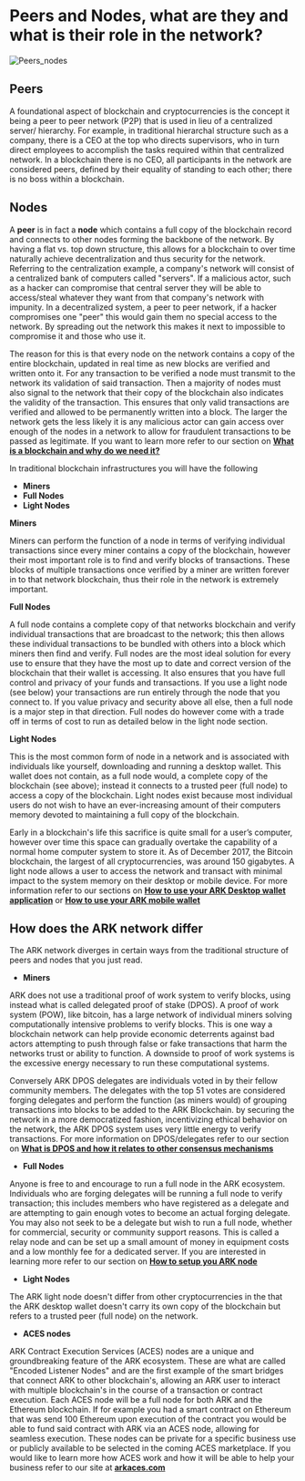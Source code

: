 # Peers and Nodes, what are they and what is their role in the network?

![Peers_nodes](https://github.com/dustindreifuerst/docs/blob/Peers_nodes/assets/img/CommitARK_Nodes_Peers_Infographic.png)
## Peers

A foundational aspect of blockchain and cryptocurrencies is the concept it being a peer to peer network (P2P) that is used in lieu of a centralized server/ hierarchy.  For example, in traditional hierarchal structure such as a company, there is a CEO at the top who directs supervisors, who in turn direct employees to accomplish the tasks required within that centralized network.  In a blockchain there is no CEO, all participants in the network are considered peers, defined by their equality of standing to each other; there is no boss within a blockchain.

## Nodes

A **peer** is in fact a **node** which contains a full copy of the blockchain record and connects to other nodes forming the backbone of the network.  By having a flat vs. top down structure, this allows for a blockchain to over time naturally achieve decentralization and thus security for the network.  Referring to the centralization example, a company's network will consist of a centralized bank of computers called "servers".  If a malicious actor, such as a hacker can compromise that central server they will be able to access/steal whatever they want from that company's network with impunity.  In a decentralized system, a peer to peer network, if a hacker compromises one "peer" this would gain them no special access to the network.  By spreading out the network this makes it next to impossible to compromise it and those who use it.  

The reason for this is that every node on the network contains a copy of the entire blockchain, updated in real time as new blocks are verified and written onto it.  For any transaction to be verified a node must transmit to the network its validation of said transaction.  Then a majority of nodes must also signal to the network that their copy of the blockchain also indicates the validity of the transaction.  This ensures that only valid transactions are verified and allowed to be permanently written into a block.  The larger the network gets the less likely it is any malicious actor can gain access over enough of the nodes in a network to allow for fraudulent transactions to be passed as legitimate.    If you want to learn more refer to our section on [**What is a blockchain and why do we need it?**](http://ark.io/)

In traditional blockchain infrastructures you will have the following

* **Miners**
* **Full Nodes**
* **Light Nodes**

**Miners**

Miners can perform the function of a node in terms of verifying individual transactions since every miner contains a copy of the blockchain, however their most important role is to find and verify blocks of transactions.  These blocks of multiple transactions once verified by a miner are written forever in to that network blockchain, thus their role in the network is extremely important.

**Full Nodes**

A full node contains a complete copy of that networks blockchain and verify individual transactions that are broadcast to the network; this then allows these individual transactions to be bundled with others into a block which miners then find and verify.  Full nodes are the most ideal solution for every use to ensure that they have the most up to date and correct version of the blockchain that their wallet is accessing.  It also ensures that you have full control and privacy of your funds and transactions.  If you use a light node (see below) your transactions are run entirely through the node that you connect to.  If you value privacy and security above all else, then a full node is a major step in that direction. Full nodes do however come with a trade off in terms of cost to run as detailed below in the light node section.

**Light Nodes**

This is the most common form of node in a network and is associated with individuals like yourself, downloading and running a desktop wallet.  This wallet does not contain, as a full node would, a complete copy of the blockchain (see above); instead it connects to a trusted peer (full node) to access a copy of the blockchain.  Light nodes exist because most individual users do not wish to have an ever-increasing amount of their computers memory devoted to maintaining a full copy of the blockchain.  

Early in a blockchain's life this sacrifice is quite small for a user’s computer, however over time this space can gradually overtake the capability of a normal home computer system to store it.  As of December 2017, the Bitcoin blockchain, the largest of all cryptocurrencies, was around 150 gigabytes.  A light node allows a user to access the network and transact with minimal impact to the system memory on their desktop or mobile device.  For more information refer to our sections on [**How to use your ARK Desktop wallet application**](http://ark.io/) or [**How to use your ARK mobile wallet**](http://ark.io/)

## How does the ARK network differ

The ARK network diverges in certain ways from the traditional structure of peers and nodes that you just read.

*  **Miners**

ARK does not use a traditional proof of work system to verify blocks, using instead what is called delegated proof of stake (DPOS).  A proof of work system (POW), like bitcoin, has a large network of individual miners solving computationally intensive problems to verify blocks.  This is one way a blockchain network can help provide economic deterrents against bad actors attempting to push through false or fake transactions that harm the networks trust or ability to function.  A downside to proof of work systems is the excessive energy necessary to run these computational systems.

Conversely ARK DPOS delegates are individuals voted in by their fellow community members.  The delegates with the top 51 votes are considered forging delegates and perform the function (as miners would) of grouping transactions into blocks to be added to the ARK Blockchain.  by securing the network in a more democratized fashion, incentivizing ethical behavior on the network, the ARK DPOS system uses very little energy to verify transactions.  For more information on DPOS/delegates refer to our section on [**What is DPOS and how it relates to other consensus mechanisms**](http://ark.io/)

* **Full Nodes**

Anyone is free to and encourage to run a full node in the ARK ecosystem.  Individuals who are forging delegates will be running a full node to verify transaction; this includes members who have registered as a delegate and are attempting to gain enough votes to become an actual forging delegate.  You may also not seek to be a delegate but wish to run a full node, whether for commercial, security or community support reasons.  This is called a relay node and can be set up a small amount of money in equipment costs and a low monthly fee for a dedicated server.  If you are interested in learning more refer to our section on [**How to setup you ARK node**](http://ark.io/)

* **Light Nodes**

The ARK light node doesn't differ from other cryptocurrencies in the that the ARK desktop wallet doesn't carry its own copy of the blockchain but refers to a trusted peer (full node) on the network. 

* **ACES nodes**

ARK Contract Execution Services (ACES) nodes are a unique and groundbreaking feature of the ARK ecosystem.  These are what are called "Encoded Listener Nodes" and are the first example of the smart bridges that connect ARK to other blockchain's, allowing an ARK user to interact with multiple blockchain's in the course of a transaction or contract execution.  Each ACES node will be a full node for both ARK and the Ethereum blockchain.  If for example you had a smart contract on Ethereum that was send 100 Ethereum upon execution of the contract you would be able to fund said contract with ARK via an ACES node, allowing for seamless execution.  These nodes can be private for a specific business use or publicly available to be selected in the coming ACES marketplace.  If you would like to learn more how ACES work and how it will be able to help your business refer to our site at
[**arkaces.com**](http://arkaces.com)
